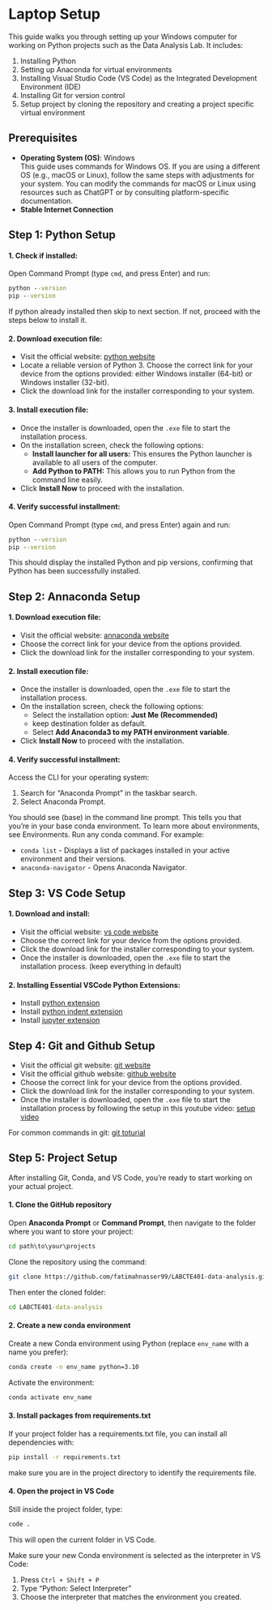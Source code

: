 # Laptop Setup

This guide walks you through setting up your Windows computer for working on Python projects such as the Data Analysis Lab. It includes:

1. Installing Python
2. Setting up Anaconda for virtual environments
3. Installing Visual Studio Code (VS Code) as the Integrated Development Environment (IDE)
4. Installing Git for version control
5. Setup project by cloning the repository and creating a project specific virtual environment


## Prerequisites

- **Operating System (OS)**: Windows  
  This guide uses commands for Windows OS. If you are using a different OS (e.g., macOS or Linux), follow the same steps with adjustments for your system. You can modify the commands for macOS or Linux using resources such as ChatGPT or by consulting platform-specific documentation.
- **Stable Internet Connection**


## Step 1: Python Setup

#### 1. **Check if installed**:

Open Command Prompt (type `cmd`, and press Enter) and run:

```cmd
python --version
pip --version
```

If python already installed then skip to next section. If not, proceed with the steps below to install it.

#### 2. **Download execution file:**

- Visit the official website: [python website](https://www.python.org/downloads/)
- Locate a reliable version of Python 3. Choose the correct link for your device from the options provided: either Windows installer (64-bit) or Windows installer (32-bit).
- Click the download link for the installer corresponding to your system.

#### 3. **Install execution file:**

- Once the installer is downloaded, open the `.exe` file to start the installation process.
- On the installation screen, check the following options:
  - **Install launcher for all users:** This ensures the Python launcher is available to all users of the computer.
  - **Add Python to PATH:** This allows you to run Python from the command line easily.
- Click **Install Now** to proceed with the installation.

#### 4. **Verify successful installment:**

Open Command Prompt (type `cmd`, and press Enter) again and run:

```cmd
python --version
pip --version
```

This should display the installed Python and pip versions, confirming that Python has been successfully installed.


## Step 2: Annaconda Setup
#### 1. **Download execution file:**

- Visit the official website: [annaconda website](https://www.anaconda.com/download/success)
- Choose the correct link for your device from the options provided.
- Click the download link for the installer corresponding to your system.

#### 2. **Install execution file:**

- Once the installer is downloaded, open the `.exe` file to start the installation process.
- On the installation screen, check the following options:
  - Select the installation option: **Just Me (Recommended)**
  - keep destination folder as default.
  - Select **Add Anaconda3 to my PATH environment variable**.
- Click **Install Now** to proceed with the installation.

#### 4. **Verify successful installment:**

Access the CLI for your operating system:
1. Search for “Anaconda Prompt” in the taskbar search.
2. Select Anaconda Prompt.
   
You should see (base) in the command line prompt. This tells you that you’re in your base conda environment. To learn more about environments, see Environments.
Run any conda command. For example:
- `conda list` - Displays a list of packages installed in your active environment and their versions.
- `anaconda-navigator` - Opens Anaconda Navigator.


## Step 3: VS Code Setup
#### 1. **Download and install:**

- Visit the official website: [vs code website](https://code.visualstudio.com/download)
- Choose the correct link for your device from the options provided.
- Click the download link for the installer corresponding to your system.
- Once the installer is downloaded, open the `.exe` file to start the installation process. (keep everything in default)

#### 2. **Installing Essential VSCode Python Extensions:**
- Install [python extension](https://marketplace.visualstudio.com/items?itemName=ms-python.python)
- Install [python indent extension](https://marketplace.visualstudio.com/items?itemName=KevinRose.vsc-python-indent)
- Install [jupyter extension](https://marketplace.visualstudio.com/items?itemName=ms-toolsai.jupyter)


## Step 4: Git and Github Setup

- Visit the official git website: [git website](https://git-scm.com/downloads)
- Visit the official github website: [github website](https://github.com/apps/desktop)
- Choose the correct link for your device from the options provided.
- Click the download link for the installer corresponding to your system.
- Once the installer is downloaded, open the `.exe` file to start the installation process by following the setup in this youtube video: [setup video](https://www.youtube.com/watch?v=cz6ubItv2SM&ab_channel=SalesforceMentor-Walters954)
  
For common commands in git: [git toturial](https://www.simplilearn.com/tutorials/git-tutorial)


## Step 5: Project Setup

After installing Git, Conda, and VS Code, you’re ready to start working on your actual project.

#### 1. Clone the GitHub repository

Open **Anaconda Prompt** or **Command Prompt**, then navigate to the folder where you want to store your project:

```cmd
cd path\to\your\projects
```
Clone the repository using the command:
```bash
git clone https://github.com/fatimahnasser99/LABCTE401-data-analysis.git
```
Then enter the cloned folder:
```cmd
cd LABCTE401-data-analysis
```
#### 2. Create a new conda environment

Create a new Conda environment using Python (replace `env_name` with a name you prefer):

```cmd
conda create -n env_name python=3.10
```
Activate the environment:

```cmd
conda activate env_name
```

####  3. Install packages from requirements.txt

If your project folder has a requirements.txt file, you can install all dependencies with:

```cmd
pip install -r requirements.txt
```
make sure you are in the project directory to identify the requirements file.

#### 4. Open the project in VS Code
Still inside the project folder, type:

```cmd
code .
```
This will open the current folder in VS Code.

Make sure your new Conda environment is selected as the interpreter in VS Code:
1. Press `Ctrl + Shift + P`
2. Type “Python: Select Interpreter”
3. Choose the interpreter that matches the environment you created.
